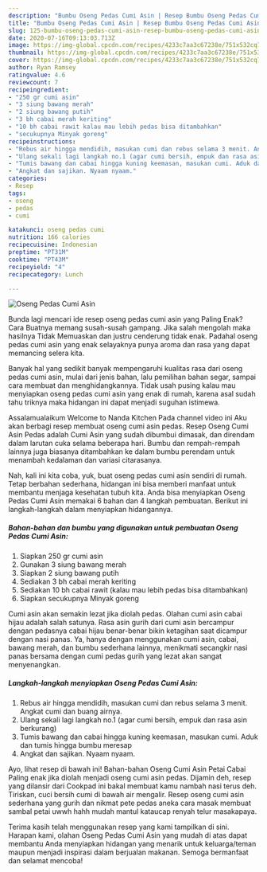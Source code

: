 ```yaml
---
description: "Bumbu Oseng Pedas Cumi Asin | Resep Bumbu Oseng Pedas Cumi Asin Yang Mudah Dan Praktis"
title: "Bumbu Oseng Pedas Cumi Asin | Resep Bumbu Oseng Pedas Cumi Asin Yang Mudah Dan Praktis"
slug: 125-bumbu-oseng-pedas-cumi-asin-resep-bumbu-oseng-pedas-cumi-asin-yang-mudah-dan-praktis
date: 2020-07-16T09:13:03.713Z
image: https://img-global.cpcdn.com/recipes/4233c7aa3c67238e/751x532cq70/oseng-pedas-cumi-asin-foto-resep-utama.jpg
thumbnail: https://img-global.cpcdn.com/recipes/4233c7aa3c67238e/751x532cq70/oseng-pedas-cumi-asin-foto-resep-utama.jpg
cover: https://img-global.cpcdn.com/recipes/4233c7aa3c67238e/751x532cq70/oseng-pedas-cumi-asin-foto-resep-utama.jpg
author: Ryan Ramsey
ratingvalue: 4.6
reviewcount: 7
recipeingredient:
- "250 gr cumi asin"
- "3 siung bawang merah"
- "2 siung bawang putih"
- "3 bh cabai merah keriting"
- "10 bh cabai rawit kalau mau lebih pedas bisa ditambahkan"
- "secukupnya Minyak goreng"
recipeinstructions:
- "Rebus air hingga mendidih, masukan cumi dan rebus selama 3 menit. Angkat cumi dan buang airnya."
- "Ulang sekali lagi langkah no.1 (agar cumi bersih, empuk dan rasa asin berkurang)"
- "Tumis bawang dan cabai hingga kuning keemasan, masukan cumi. Aduk dan tumis hingga bumbu meresap"
- "Angkat dan sajikan. Nyaam nyaam."
categories:
- Resep
tags:
- oseng
- pedas
- cumi

katakunci: oseng pedas cumi 
nutrition: 166 calories
recipecuisine: Indonesian
preptime: "PT31M"
cooktime: "PT43M"
recipeyield: "4"
recipecategory: Lunch

---
```



![Oseng Pedas Cumi Asin](https://img-global.cpcdn.com/recipes/4233c7aa3c67238e/751x532cq70/oseng-pedas-cumi-asin-foto-resep-utama.jpg)

Bunda lagi mencari ide resep oseng pedas cumi asin yang Paling Enak? Cara Buatnya memang susah-susah gampang. Jika salah mengolah maka hasilnya Tidak Memuaskan dan justru cenderung tidak enak. Padahal oseng pedas cumi asin yang enak selayaknya punya aroma dan rasa yang dapat memancing selera kita.

Banyak hal yang sedikit banyak mempengaruhi kualitas rasa dari oseng pedas cumi asin, mulai dari jenis bahan, lalu pemilihan bahan segar, sampai cara membuat dan menghidangkannya. Tidak usah pusing kalau mau menyiapkan oseng pedas cumi asin yang enak di rumah, karena asal sudah tahu triknya maka hidangan ini dapat menjadi suguhan istimewa.

Assalamualaikum Welcome to Nanda Kitchen Pada channel video ini Aku akan berbagi resep membuat oseng cumi asin pedas. Resep Oseng Cumi Asin Pedas adalah Cumi Asin yang sudah dibumbui dimasak, dan direndam dalam larutan cuka selama beberapa hari. Bumbu dan rempah-rempah lainnya juga biasanya ditambahkan ke dalam bumbu perendam untuk menambah kedalaman dan variasi citarasanya.


Nah, kali ini kita coba, yuk, buat oseng pedas cumi asin sendiri di rumah. Tetap berbahan sederhana, hidangan ini bisa memberi manfaat untuk membantu menjaga kesehatan tubuh kita. Anda bisa menyiapkan Oseng Pedas Cumi Asin memakai 6 bahan dan 4 langkah pembuatan. Berikut ini langkah-langkah dalam menyiapkan hidangannya.

<!--inarticleads1-->

##### Bahan-bahan dan bumbu yang digunakan untuk pembuatan Oseng Pedas Cumi Asin:

1. Siapkan 250 gr cumi asin
1. Gunakan 3 siung bawang merah
1. Siapkan 2 siung bawang putih
1. Sediakan 3 bh cabai merah keriting
1. Sediakan 10 bh cabai rawit (kalau mau lebih pedas bisa ditambahkan)
1. Siapkan secukupnya Minyak goreng


Cumi asin akan semakin lezat jika diolah pedas. Olahan cumi asin cabai hijau adalah salah satunya. Rasa asin gurih dari cumi asin bercampur dengan pedasnya cabai hijau benar-benar bikin ketagihan saat dicampur dengan nasi panas. Ya, hanya dengan menggunakan cumi asin, cabai, bawang merah, dan bumbu sederhana lainnya, menikmati secangkir nasi panas bersama dengan cumi pedas gurih yang lezat akan sangat menyenangkan. 

<!--inarticleads2-->

##### Langkah-langkah menyiapkan Oseng Pedas Cumi Asin:

1. Rebus air hingga mendidih, masukan cumi dan rebus selama 3 menit. Angkat cumi dan buang airnya.
1. Ulang sekali lagi langkah no.1 (agar cumi bersih, empuk dan rasa asin berkurang)
1. Tumis bawang dan cabai hingga kuning keemasan, masukan cumi. Aduk dan tumis hingga bumbu meresap
1. Angkat dan sajikan. Nyaam nyaam.


Ayo, lihat resep di bawah ini! Bahan-bahan Oseng Cumi Asin Petai Cabai Paling enak jika diolah menjadi oseng cumi asin pedas. Dijamin deh, resep yang dilansir dari Cookpad ini bakal membuat kamu nambah nasi terus deh. Tiriskan, cuci bersih cumi di bawah air mengalir. Resep oseng cumi asin sederhana yang gurih dan nikmat pete pedas aneka cara masak membuat sambal petai uwwh hahh mudah mantul kataucap renyah telur masakapaya. 

Terima kasih telah menggunakan resep yang kami tampilkan di sini. Harapan kami, olahan Oseng Pedas Cumi Asin yang mudah di atas dapat membantu Anda menyiapkan hidangan yang menarik untuk keluarga/teman maupun menjadi inspirasi dalam berjualan makanan. Semoga bermanfaat dan selamat mencoba!
